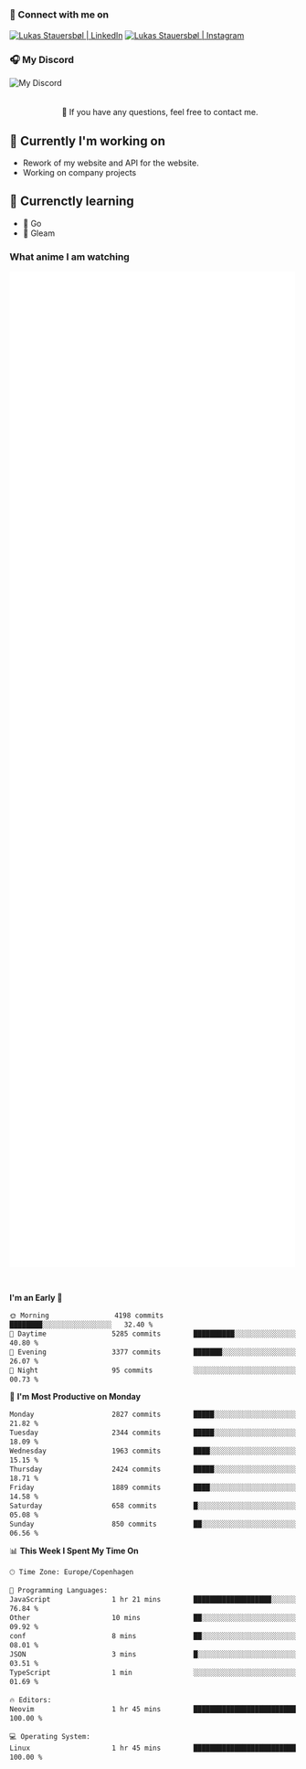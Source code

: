 ### 🔗 Connect with me on
<a href="https://www.instagram.com/lukas_stauersbol" target="_blank"><img align="center" src="https://raw.githubusercontent.com/stauersbol/stauersbol/main/images/instagram.svg" alt="Lukas Stauersbøl | LinkedIn" width="30px"/></a>
<a href="https://www.linkedin.com/in/lukas-stauersbol/" target="_blank"><img align="center" src="https://raw.githubusercontent.com/stauersbol/stauersbol/main/images/linkedin.svg" alt="Lukas Stauersbøl | Instagram" width="30px"/></a>

<p align="center">
 <h3>🎧 My Discord</h3>
 <img align="left" height="55px" src="https://discord.c99.nl/widget/theme-2/147806323323568128.png" alt="My Discord" />
</p>

<br/>
<br/>
<br/>
💬 If you have any questions, feel free to contact me.

## 🔭 Currently I'm working on
- Rework of my website and API for the website.
- Working on company projects
 
## 🌱 Currenctly learning
- 💙 Go
- 💜 Gleam

### What anime I am watching
<a href="https://anilist.co/user/slashiy/" align="center"><img align="center" width="500px" src="metrics.plugin.personal.anilist.svg" /></a>

<br/>

<!--START_SECTION:waka-->
**I'm an Early 🐤** 

```text
🌞 Morning                4198 commits        ████████░░░░░░░░░░░░░░░░░   32.40 % 
🌆 Daytime                5285 commits        ██████████░░░░░░░░░░░░░░░   40.80 % 
🌃 Evening                3377 commits        ███████░░░░░░░░░░░░░░░░░░   26.07 % 
🌙 Night                  95 commits          ░░░░░░░░░░░░░░░░░░░░░░░░░   00.73 % 
```
📅 **I'm Most Productive on Monday** 

```text
Monday                   2827 commits        █████░░░░░░░░░░░░░░░░░░░░   21.82 % 
Tuesday                  2344 commits        █████░░░░░░░░░░░░░░░░░░░░   18.09 % 
Wednesday                1963 commits        ████░░░░░░░░░░░░░░░░░░░░░   15.15 % 
Thursday                 2424 commits        █████░░░░░░░░░░░░░░░░░░░░   18.71 % 
Friday                   1889 commits        ████░░░░░░░░░░░░░░░░░░░░░   14.58 % 
Saturday                 658 commits         █░░░░░░░░░░░░░░░░░░░░░░░░   05.08 % 
Sunday                   850 commits         ██░░░░░░░░░░░░░░░░░░░░░░░   06.56 % 
```


📊 **This Week I Spent My Time On** 

```text
🕑︎ Time Zone: Europe/Copenhagen

💬 Programming Languages: 
JavaScript               1 hr 21 mins        ███████████████████░░░░░░   76.84 % 
Other                    10 mins             ██░░░░░░░░░░░░░░░░░░░░░░░   09.92 % 
conf                     8 mins              ██░░░░░░░░░░░░░░░░░░░░░░░   08.01 % 
JSON                     3 mins              █░░░░░░░░░░░░░░░░░░░░░░░░   03.51 % 
TypeScript               1 min               ░░░░░░░░░░░░░░░░░░░░░░░░░   01.69 % 

🔥 Editors: 
Neovim                   1 hr 45 mins        █████████████████████████   100.00 % 

💻 Operating System: 
Linux                    1 hr 45 mins        █████████████████████████   100.00 % 
```


<!--END_SECTION:waka-->
